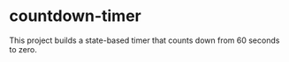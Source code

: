 # countdown-timer
This project builds a state-based timer that counts down from 60 seconds to zero.
